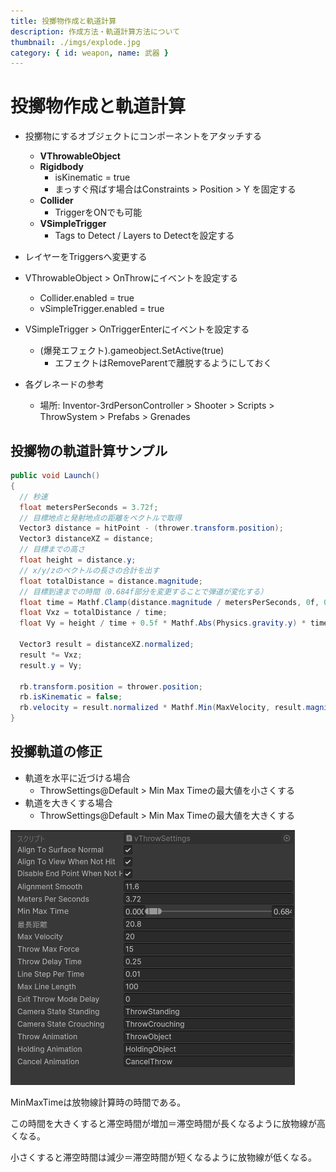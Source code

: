 ```yaml
---
title: 投擲物作成と軌道計算
description: 作成方法・軌道計算方法について
thumbnail: ./imgs/explode.jpg
category: { id: weapon, name: 武器 }
---
```


# 投擲物作成と軌道計算

- 投擲物にするオブジェクトにコンポーネントをアタッチする
  - **VThrowableObject**
  - **Rigidbody**
    - isKinematic = true
    - まっすぐ飛ばす場合はConstraints > Position > Y を固定する
  - **Collider**
    - TriggerをONでも可能
  - **VSimpleTrigger**
    - Tags to Detect / Layers to Detectを設定する
- レイヤーをTriggersへ変更する
- VThrowableObject > OnThrowにイベントを設定する
  - Collider.enabled = true
  - vSimpleTrigger.enabled = true
- VSimpleTrigger > OnTriggerEnterにイベントを設定する
  - (爆発エフェクト).gameobject.SetActive(true)
    - エフェクトはRemoveParentで離脱するようにしておく

- 各グレネードの参考
  - 場所: Inventor-3rdPersonController > Shooter > Scripts > ThrowSystem > Prefabs > Grenades

## 投擲物の軌道計算サンプル

``` csharp
public void Launch()
{
  // 秒速
  float metersPerSeconds = 3.72f;
  // 目標地点と発射地点の距離をベクトルで取得
  Vector3 distance = hitPoint - (thrower.transform.position);
  Vector3 distanceXZ = distance;
  // 目標までの高さ
  float height = distance.y;
  // x/y/zのベクトルの長さの合計を出す
  float totalDistance = distance.magnitude;
  // 目標到達までの時間（0.684f部分を変更することで弾道が変化する）
  float time = Mathf.Clamp(distance.magnitude / metersPerSeconds, 0f, 0.684f);
  float Vxz = totalDistance / time;
  float Vy = height / time + 0.5f * Mathf.Abs(Physics.gravity.y) * time;

  Vector3 result = distanceXZ.normalized;
  result *= Vxz;
  result.y = Vy;

  rb.transform.position = thrower.position;
  rb.isKinematic = false;
  rb.velocity = result.normalized * Mathf.Min(MaxVelocity, result.magnitude);
}
```

## 投擲軌道の修正

- 軌道を水平に近づける場合
  - ThrowSettings@Default > Min Max Timeの最大値を小さくする
- 軌道を大きくする場合
  - ThrowSettings@Default > Min Max Timeの最大値を大きくする

![throw_settings](./imgs/throwable_settings.png)

MinMaxTimeは放物線計算時の時間である。

この時間を大きくすると滞空時間が増加＝滞空時間が長くなるように放物線が高くなる。

小さくすると滞空時間は減少＝滞空時間が短くなるように放物線が低くなる。